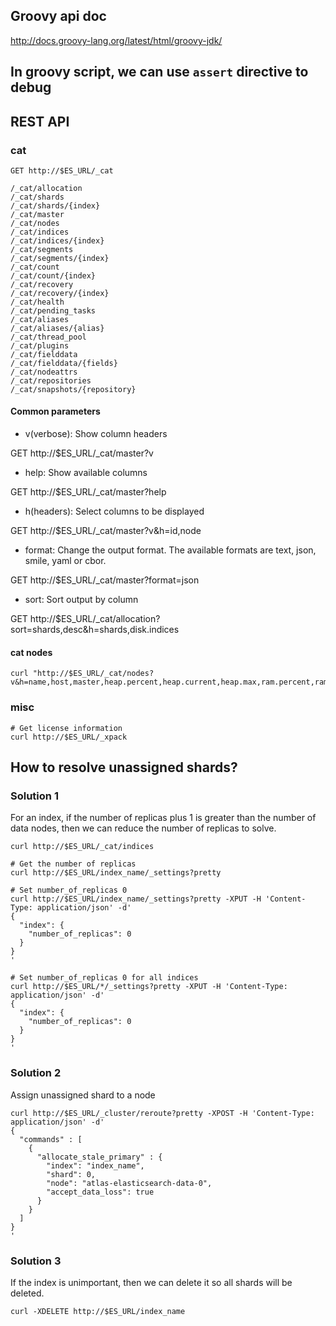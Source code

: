 ## Groovy api doc

http://docs.groovy-lang.org/latest/html/groovy-jdk/

## In groovy script, we can use `assert` directive to debug

## REST API

### cat

```
GET http://$ES_URL/_cat

/_cat/allocation
/_cat/shards
/_cat/shards/{index}
/_cat/master
/_cat/nodes
/_cat/indices
/_cat/indices/{index}
/_cat/segments
/_cat/segments/{index}
/_cat/count
/_cat/count/{index}
/_cat/recovery
/_cat/recovery/{index}
/_cat/health
/_cat/pending_tasks
/_cat/aliases
/_cat/aliases/{alias}
/_cat/thread_pool
/_cat/plugins
/_cat/fielddata
/_cat/fielddata/{fields}
/_cat/nodeattrs
/_cat/repositories
/_cat/snapshots/{repository}
```

#### Common parameters

* v(verbose): Show column headers

GET http://$ES_URL/_cat/master?v

* help: Show available columns

GET http://$ES_URL/_cat/master?help

* h(headers): Select columns to be displayed

GET http://$ES_URL/_cat/master?v&h=id,node

* format: Change the output format. The available formats are text, json, smile, yaml or cbor.

GET http://$ES_URL/_cat/master?format=json

* sort: Sort output by column

GET http://$ES_URL/_cat/allocation?sort=shards,desc&h=shards,disk.indices

#### cat nodes

```
curl "http://$ES_URL/_cat/nodes?v&h=name,host,master,heap.percent,heap.current,heap.max,ram.percent,ram.current,ram.max"
```

### misc

```
# Get license information
curl http://$ES_URL/_xpack
```

## How to resolve unassigned shards?

### Solution 1

For an index, if the number of replicas plus 1 is greater than the number of data nodes, then we can reduce the number of replicas to solve.

```
curl http://$ES_URL/_cat/indices

# Get the number of replicas
curl http://$ES_URL/index_name/_settings?pretty

# Set number_of_replicas 0
curl http://$ES_URL/index_name/_settings?pretty -XPUT -H 'Content-Type: application/json' -d'
{
  "index": {
    "number_of_replicas": 0
  }
}
'

# Set number_of_replicas 0 for all indices
curl http://$ES_URL/*/_settings?pretty -XPUT -H 'Content-Type: application/json' -d'
{
  "index": {
    "number_of_replicas": 0
  }
}
'
```

### Solution 2

Assign unassigned shard to a node

```
curl http://$ES_URL/_cluster/reroute?pretty -XPOST -H 'Content-Type: application/json' -d'
{
  "commands" : [
    {
      "allocate_stale_primary" : {
        "index": "index_name",
        "shard": 0,
        "node": "atlas-elasticsearch-data-0",
        "accept_data_loss": true
      }
    }
  ]
}
'
```

### Solution 3

If the index is unimportant, then we can delete it so all shards will be deleted.

```
curl -XDELETE http://$ES_URL/index_name
```
